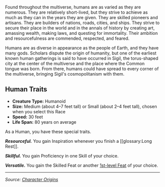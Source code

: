 Found throughout the multiverse, humans are as varied as they are numerous. They are relatively short-lived, but they strive to achieve as much as they can in the years they are given. They are skilled pioneers and artisans. They are builders of nations, roads, cities, and ships. They strive to secure their place in the world and in the annals of history by creating art, amassing wealth, making laws, and questing for immortality. Their ambition and resourcefulness are commended, respected, and feared.

Humans are as diverse in appearance as the people of Earth, and they have many gods. Scholars dispute the origin of humanity, but one of the earliest known human gatherings is said to have occurred in Sigil, the torus-shaped city at the center of the multiverse and the place where the Common tongue was born. From there, humans could have spread to every corner of the multiverse, bringing Sigil's cosmopolitanism with them.

## Human Traits

* **Creature Type:** Humanoid
* **Size:** Medium (about 4–7 feet tall) or Small (about 2–4 feet tall), chosen when you select this Race
* **Speed:** 30 feet
* **Life Span:** 80 years on average

As a Human, you have these special traits.

***Resourceful.*** You gain Inspiration whenever you finish a [[glossary:Long Rest]].

***Skillful.*** You gain Proficiency in one Skill of your choice.

***Versatile.*** You gain the Skilled Feat or another [1st-level Feat](/onednd/advancement/Feats#1st-level-feats) of your choice.

----

_Source: [Character Origins](https://www.dndbeyond.com/sources/ua/character-origins)_
